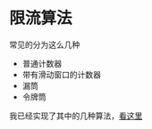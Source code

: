 # 限流算法
常见的分为这么几种
- 普通计数器
- 带有滑动窗口的计数器
- 漏筒
- 令牌筒

我已经实现了其中的几种算法，[看这里](https://github.com/googege/gotools)
